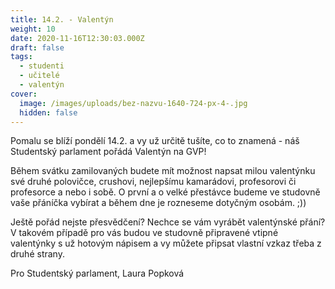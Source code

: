 ```yaml
---
title: 14.2. - Valentýn
weight: 10
date: 2020-11-16T12:30:03.000Z
draft: false
tags:
  - studenti
  - učitelé
  - valentýn
cover:
  image: /images/uploads/bez-nazvu-1640-724-px-4-.jpg
  hidden: false
---
```

<!--StartFragment-->

Pomalu se blíží pondělí 14.2. a vy už určitě tušíte, co to znamená - náš Studentský parlament pořádá Valentýn na GVP!

Během svátku zamilovaných budete mít možnost napsat milou valentýnku své druhé polovičce, crushovi, nejlepšímu kamarádovi, profesorovi či profesorce a nebo i sobě. O první a o velké přestávce budeme ve studovně vaše přáníčka vybírat a během dne je rozneseme dotyčným osobám. ;))

Ještě pořád nejste přesvědčení? Nechce se vám vyrábět valentýnské přání? V takovém případě pro vás budou ve studovně připravené vtipné valentýnky s už hotovým nápisem a vy můžete připsat vlastní vzkaz třeba z druhé strany.

Pro Studentský parlament, Laura Popková

<!--EndFragment-->